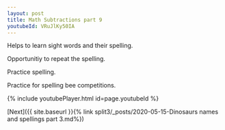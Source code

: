 ```yaml
---
layout: post
title: Math Subtractions part 9
youtubeId: VRuJlKy50IA
---
```

 
 
Helps to learn sight words and their spelling.

Opportunitiy to repeat the spelling. 

Practice spelling. 
 
Practice for spelling bee competitions. 
 
{% include youtubePlayer.html id=page.youtubeId %}
 
 

[Next]({{ site.baseurl }}{% link  split3/_posts/2020-05-15-Dinosaurs names and spellings part 3.md%})
 
